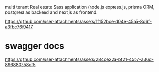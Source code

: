 
multi tenant Real estate Sass application (node.js express.js, prisma ORM, postgres) as backend and next.js as frontend.

https://github.com/user-attachments/assets/1f152bce-d04e-45a5-8d6f-a3fbc76f9417

# swagger docs


https://github.com/user-attachments/assets/284ce22a-bf21-45b7-a36d-896880358cf5

